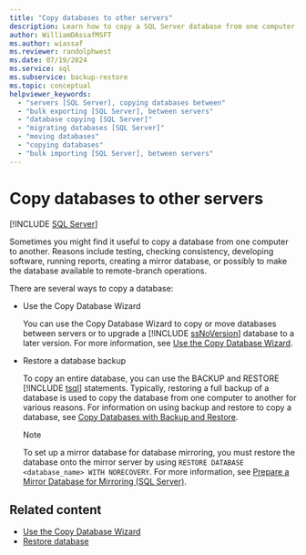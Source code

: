 ```yaml
---
title: "Copy databases to other servers"
description: Learn how to copy a SQL Server database from one computer to another for testing, to make it available to remote-branch operations, or for other reasons.
author: WilliamDAssafMSFT
ms.author: wiassaf
ms.reviewer: randolphwest
ms.date: 07/19/2024
ms.service: sql
ms.subservice: backup-restore
ms.topic: conceptual
helpviewer_keywords:
  - "servers [SQL Server], copying databases between"
  - "bulk exporting [SQL Server], between servers"
  - "database copying [SQL Server]"
  - "migrating databases [SQL Server]"
  - "moving databases"
  - "copying databases"
  - "bulk importing [SQL Server], between servers"
---
```

# Copy databases to other servers

[!INCLUDE [SQL Server](../../includes/applies-to-version/sqlserver.md)]

Sometimes you might find it useful to copy a database from one computer to another. Reasons include testing, checking consistency, developing software, running reports, creating a mirror database, or possibly to make the database available to remote-branch operations.

There are several ways to copy a database:

- Use the Copy Database Wizard

  You can use the Copy Database Wizard to copy or move databases between servers or to upgrade a [!INCLUDE [ssNoVersion](../../includes/ssnoversion-md.md)] database to a later version. For more information, see [Use the Copy Database Wizard](use-the-copy-database-wizard.md).

- Restore a database backup

  To copy an entire database, you can use the BACKUP and RESTORE [!INCLUDE [tsql](../../includes/tsql-md.md)] statements. Typically, restoring a full backup of a database is used to copy the database from one computer to another for various reasons. For information on using backup and restore to copy a database, see [Copy Databases with Backup and Restore](copy-databases-with-backup-and-restore.md).

  > [!NOTE]  
  > To set up a mirror database for database mirroring, you must restore the database onto the mirror server by using `RESTORE DATABASE <database_name> WITH NORECOVERY`. For more information, see [Prepare a Mirror Database for Mirroring (SQL Server)](../../database-engine/database-mirroring/prepare-a-mirror-database-for-mirroring-sql-server.md).

## Related content

- [Use the Copy Database Wizard](use-the-copy-database-wizard.md)
- [Restore database](../backup-restore/restore-database-general-page.md)
